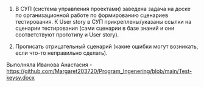 1. В СУП (система управления проектами) заведена задача на доске по организационной работе по формированию сценариев тестирования. К User story в СУП прикреплены/указаны ссылки на сценарии тестирования (сами сценарии в базе знаний и они соответствуют прототипу и User story). 

2. Прописать отрицательный сценарий (какие ошибки могут возникать, если что-то неправильно сделать).

  Выполняла Иванова Анастасия - 
https://github.com/Margaret203720/Program_Ingenering/blob/main/Test-keysy.docx
